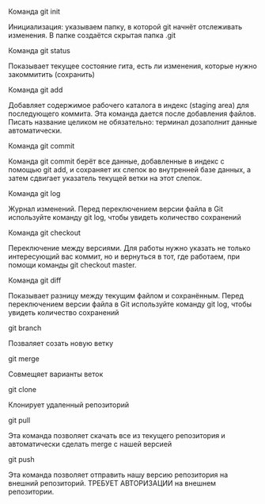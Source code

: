 Команда git init

Инициализация: указываем папку, в которой git начнёт отслеживать изменения. В папке создаётся скрытая папка .git

Команда git status

Показывает текущее состояние гита, есть ли изменения, которые нужно закоммитить (сохранить)

Команда git add

Добавляет содержимое рабочего каталога в индекс (staging area) для последующего коммита. Эта команда дается после добавления файлов. Писать название целиком не обязательно: терминал дозаполнит данные автоматически.

Команда git commit

Команда git commit берёт все данные, добавленные в индекс с помощью git add, и сохраняет их слепок во внутренней базе данных, а затем сдвигает указатель текущей ветки на этот слепок.

Команда git log

Журнал изменений. Перед переключением версии файла в Git используйте команду git log, чтобы увидеть количество сохранений

Команда git checkout

Переключение между версиями. Для работы нужно указать не только интересующий вас коммит, но и вернуться  в тот, где работаем, при помощи команды git checkout master.

Команда git diff

Показывает разницу между текущим файлом и сохранённым. Перед переключением версии файла в Git используйте команду git log, чтобы увидеть количество сохранений

git branch

Позваляет созать новую ветку

git merge

Совмещяет варианты веток

git clone

Клонирует удаленный репозиторий

git pull

Эта команда позволяет скачать все из текущего репозитория и автоматически сделать merge с нашей версией

git push

Эта команда позволяет отправить нашу версию репозитория на внешний репозиторий. ТРЕБУЕТ АВТОРИЗАЦИИ на внешнем репозитории.
